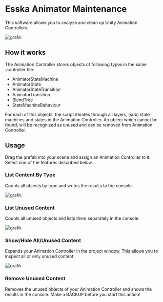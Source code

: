 # Esska Animator Maintenance

This software allows you to analyze and clean up Unity Animation Controllers.

![grafik](https://user-images.githubusercontent.com/84975839/169013588-56194afd-397c-49e0-8b1d-e6994166a8a6.png)

## How it works

The Animation Controller stores objects of following types in the same .controller file:
- AnimatorStateMachine
- AnimatorState
- AnimatorStateTransition
- AnimatorTransition
- BlendTree
- StateMachineBehaviour

For each of this objects, the script iterates through all layers, (sub) state machines and states in the Animation Controller. An object which cannot be found, will be recognized as unused and can be removed from Animation Controller.

## Usage

Drag the prefab into your scene and assign an Animation Controller to it. Select one of the features described below.

### List Content By Type

Counts all objects by type and writes the results to the console.  

![grafik](https://user-images.githubusercontent.com/84975839/169016325-26eaaa89-7b1d-4237-a946-a3a05d878b8e.png)

### List Unused Content

Counts all unused objects and lists them separately in the console.

![grafik](https://user-images.githubusercontent.com/84975839/169016208-976ec3b5-91aa-47fd-b8ea-72629647ee96.png)

### Show/Hide All/Unused Content

Expands your Animation Controller in the project window. This allows you to inspect all or only unused content.

![grafik](https://user-images.githubusercontent.com/84975839/169015960-4f5e32dc-e8fe-4204-a328-82b349f48049.png)

### Remove Unused Content

Removes the unused objects of your Animation Controller and shows the results in the console. Make a BACKUP before you start this action!
